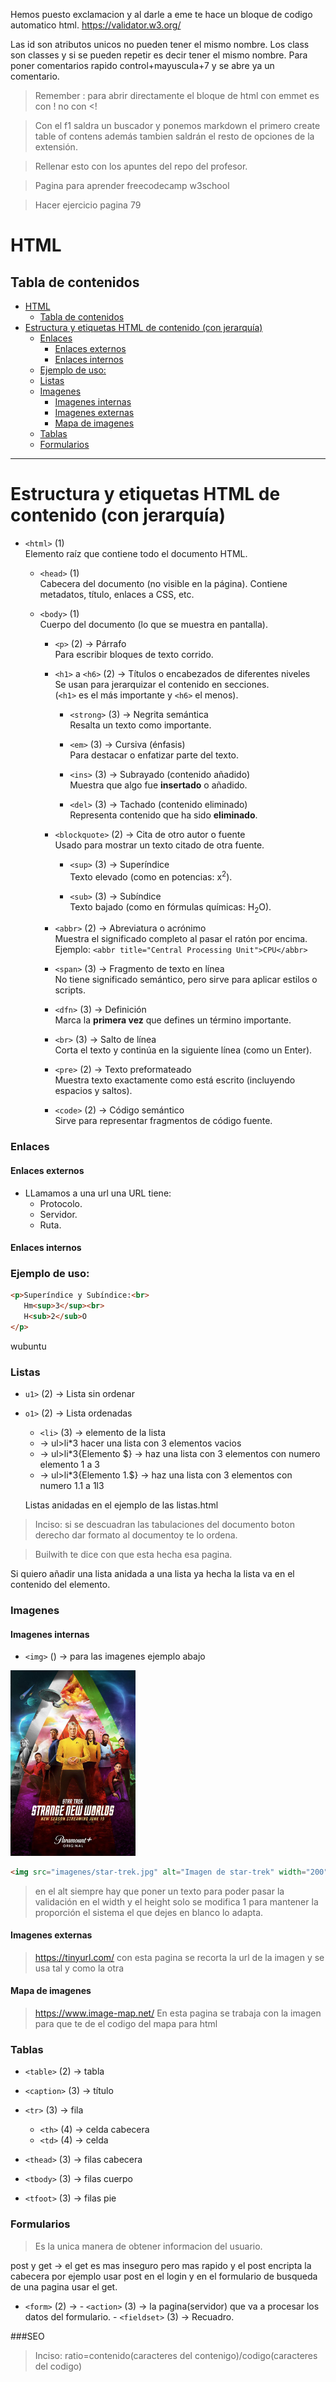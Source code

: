 Hemos puesto exclamacion y al darle a eme te hace un bloque de codigo automatico html.
https://validator.w3.org/

Las id son atributos unicos no pueden tener el mismo nombre.
Los class son classes y si se pueden repetir es decir tener el mismo nombre.
Para poner comentarios rapido control+mayuscula+7 y se abre ya un comentario.

>Remember : para abrir directamente el bloque de html con emmet es con ! no con <!

>Con el f1 saldra un buscador y ponemos markdown el primero create table of contens además tambien saldrán el resto de opciones de la extensión.

>Rellenar esto con los apuntes del repo del profesor.

>Pagina para aprender freecodecamp w3school

>Hacer ejercicio pagina 79



# HTML
## Tabla de contenidos

- [HTML](#html)
  - [Tabla de contenidos](#tabla-de-contenidos)
- [Estructura y etiquetas HTML de contenido (con jerarquía)](#estructura-y-etiquetas-html-de-contenido-con-jerarquía)
    - [Enlaces](#enlaces)
      - [Enlaces externos](#enlaces-externos)
      - [Enlaces internos](#enlaces-internos)
    - [Ejemplo de uso:](#ejemplo-de-uso)
    - [Listas](#listas)
    - [Imagenes](#imagenes)
      - [Imagenes internas](#imagenes-internas)
      - [Imagenes externas](#imagenes-externas)
      - [Mapa de imagenes](#mapa-de-imagenes)
    - [Tablas](#tablas)
    - [Formularios](#formularios)


---

# Estructura y etiquetas HTML de contenido (con jerarquía)

- `<html>` (1)  
  Elemento raíz que contiene todo el documento HTML.

  - `<head>` (1)  
    Cabecera del documento (no visible en la página). Contiene metadatos, título, enlaces a CSS, etc.

  - `<body>` (1)  
    Cuerpo del documento (lo que se muestra en pantalla).

    - `<p>` (2) → Párrafo  
      Para escribir bloques de texto corrido.

    - `<h1>` a `<h6>` (2) → Títulos o encabezados de diferentes niveles  
      Se usan para jerarquizar el contenido en secciones.  
      (`<h1>` es el más importante y `<h6>` el menos).

      - `<strong>` (3) → Negrita semántica  
        Resalta un texto como importante.

      - `<em>` (3) → Cursiva (énfasis)  
        Para destacar o enfatizar parte del texto.

      - `<ins>` (3) → Subrayado (contenido añadido)  
        Muestra que algo fue **insertado** o añadido.

      - `<del>` (3) → Tachado (contenido eliminado)  
        Representa contenido que ha sido **eliminado**.

    - `<blockquote>` (2) → Cita de otro autor o fuente  
      Usado para mostrar un texto citado de otra fuente.

      - `<sup>` (3) → Superíndice  
        Texto elevado (como en potencias: x<sup>2</sup>).

      - `<sub>` (3) → Subíndice  
        Texto bajado (como en fórmulas químicas: H<sub>2</sub>O).

    - `<abbr>` (2) → Abreviatura o acrónimo  
      Muestra el significado completo al pasar el ratón por encima.  
      Ejemplo: `<abbr title="Central Processing Unit">CPU</abbr>`

    - `<span>` (3) → Fragmento de texto en línea  
      No tiene significado semántico, pero sirve para aplicar estilos o scripts.

    - `<dfn>` (3) → Definición  
      Marca la **primera vez** que defines un término importante.

    - `<br>` (3) → Salto de línea  
      Corta el texto y continúa en la siguiente línea (como un Enter).

    - `<pre>` (2) → Texto preformateado  
      Muestra texto exactamente como está escrito (incluyendo espacios y saltos).

    - `<code>` (2) → Código semántico  
      Sirve para representar fragmentos de código fuente.



### Enlaces
 #### Enlaces externos

  - LLamamos a una url una URL tiene:
    - Protocolo.
    - Servidor.
    - Ruta.
  
#### Enlaces internos


### Ejemplo de uso:
```html
<p>Superíndice y Subíndice:<br>
   Hm<sup>3</sup><br>
   H<sub>2</sub>O
</p>
```

wubuntu

### Listas
- `u1>` (2) → Lista sin ordenar  
- `o1>` (2) → Lista ordenadas
  - `<li>` (3) → elemento de la lista 
  - -> ul>li*3 hacer una lista con 3 elementos vacios 
  - -> ul>li*3{Elemento $} -> haz una lista con 3 elementos con numero elemento 1 a 3
  - -> ul>li*3{Elemento 1.$} -> haz una lista con 3 elementos con numero 1.1 a 1l3
  
  Listas anidadas en el ejemplo de las listas.html
                  
>Inciso: si se descuadran las tabulaciones del documento boton derecho dar formato al documentoy te lo ordena.

>Builwith te dice con que esta hecha esa pagina.

Si quiero añadir una lista anidada a una lista ya hecha la lista va en el contenido del elemento.

### Imagenes
  #### Imagenes internas

- `<img>` () → para las imagenes ejemplo abajo

<img src="imagenes/star-trek.jpg" alt="Imagen de star-trek" width="200" height="">

```Markdown
<img src="imagenes/star-trek.jpg" alt="Imagen de star-trek" width="200" height="">

```
> en el alt siempre hay que poner un texto para poder pasar la validación en el width y el height solo se modifica 1 para mantener la proporción el sistema el que dejes en blanco lo adapta.

  #### Imagenes externas
  >https://tinyurl.com/ 
  con esta pagina se recorta la url de la imagen y se usa tal y como la otra


#### Mapa de imagenes
  >https://www.image-map.net/ En esta pagina se trabaja con la imagen para que te de el codigo del mapa para html


### Tablas


- `<table>` (2) → tabla  
- `<caption>` (3) → título 
- `<tr>` (3) → fila  
    - `<th>` (4) → celda cabecera  
    - `<td>` (4) → celda  

- `<thead>` (3) → filas cabecera
- `<tbody>` (3) → filas cuerpo
- `<tfoot>` (3) → filas pie 


### Formularios

>Es la unica manera de obtener informacion del usuario.

post y get -> el get es mas inseguro pero mas rapido y el post encripta la cabecera por ejemplo usar post en el login y en el formulario de busqueda de una pagina usar el get.

- `<form>` (2) → 
      - `<action>` (3) → la pagina(servidor) que va a procesar los datos del  formulario.
      - `<fieldset>` (3) → Recuadro.






###SEO

> Inciso: ratio=contenido(caracteres del contenigo)/codigo(caracteres del codigo) 
  














